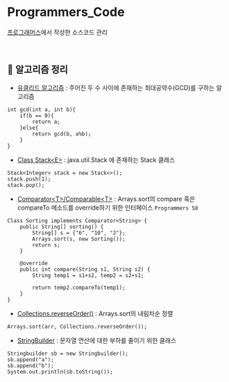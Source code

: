 # Programmers_Code

[프로그래머스](https://programmers.co.kr/learn/challenges)에서 작성한 소스코드 관리 

<br>

## 🌳 알고리즘 정리
- [유클리드 알고리즘](https://blockdmask.tistory.com/53) : 주어진 두 수 사이에 존재하는 최대공약수(GCD)를 구하는 알고리즘
```
int gcd(int a, int b){
    if(b == 0){
        return a;
    }else{
        return gcd(b, a%b);
    }
}
```

- [Class Stack\<E>](https://docs.oracle.com/javase/7/docs/api/java/util/Stack.html) : java.util.Stack 에 존재하는 Stack 클래스
```
Stack<Integer> stack = new Stack<>();
stack.push(1);
stack.pop();
```

- [Comparator\<T>/Comparable\<T>](https://ifuwanna.tistory.com/232) : Arrays.sort의 compare 혹은 compareTo 메소드를 override하기 위한 인터페이스 `Programmers 58`
```
Class Sorting implements Comparator<String> {
    public String[] sorting() {
        String[] s = {"6", "10", "2"};
        Arrays.sort(s, new Sorting());
        return s;
    }
    
    @override
	public int compare(String s1, String s2) {
		String temp1 = s1+s2, temp2 = s2+s1;
		
		return temp2.compareTo(temp1);
	}
}
```

- [Collections.reverseOrder()](https://coding-factory.tistory.com/549) : Arrays.sort의 내림차순 정렬
```
Arrays.sort(arr, Collections.reverseOrder());
```

- [StringBuilder](https://hardlearner.tistory.com/288) : 문자열 연산에 대한 부하를 줄이기 위한 클래스
```
Stringbuilder sb = new Stringbuilder();
sb.append("a");
sb.append("b");
System.out.println(sb.toString());
```
```
